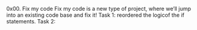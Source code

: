 
0x00. Fix my code
Fix my code is a new type of project, where we’ll jump into an existing code base and fix it!
Task 1: reordered the logicof the if statements.
Task 2: